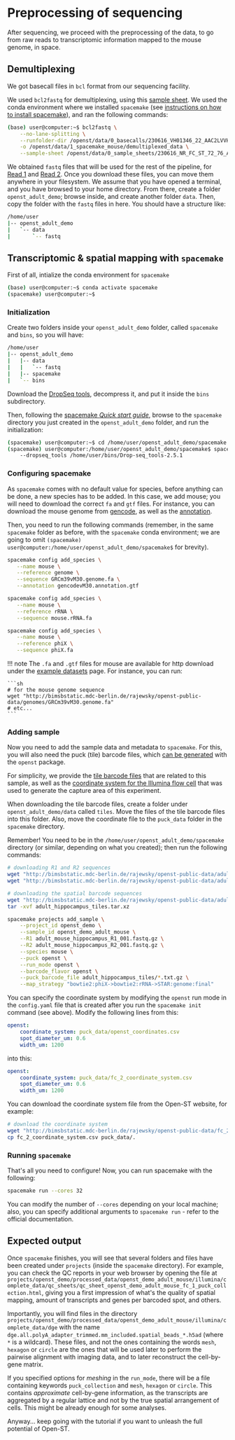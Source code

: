 # Preprocessing of sequencing

After sequencing, we proceed with the preprocessing of the data, to go from raw reads to
transcriptomic information mapped to the mouse genome, in space.

## Demultiplexing
We got basecall files in `bcl` format from our sequencing facility.

We used `bcl2fastq` for demultiplexing, using this [sample sheet](../../static/examples/adult_mouse/sample_sheet.csv).
We used the conda environment where we installed `spacemake` (see [instructions
on how to install spacemake](https://spacemake.readthedocs.io/en/latest/install.html)), and ran the following commands:

```sh
(base) user@computer:~$ bcl2fastq \
    --no-lane-splitting \
    --runfolder-dir /openst/data/0_basecalls/230616_VH01346_22_AAC2LVVHV \
    -o /openst/data/1_spacemake_mouse/demultiplexed_data \
    --sample-sheet /openst/data/0_sample_sheets/230616_NR_FC_ST_72_76_AT_01.csv
```

We obtained `fastq` files that will be used for the rest of the pipeline, for [Read 1](http://bimsbstatic.mdc-berlin.de/rajewsky/openst-public-data/adult_mouse_hippocampus_R1_001.fastq.gz) and [Read 2](http://bimsbstatic.mdc-berlin.de/rajewsky/openst-public-data/adult_mouse_hippocampus_R2_001.fastq.gz).
Once you download these files, you can move them anywhere in your filesystem. We assume that you have opened a terminal,
and you have browsed to your home directory. From there, create a folder `openst_adult_demo`; browse inside, and create
another folder `data`. Then, copy the folder with the `fastq` files in here. You should have a structure like:

```sh
/home/user
|-- openst_adult_demo
|   `-- data
|       `-- fastq
```

## Transcriptomic & spatial mapping with `spacemake`
First of all, intialize the conda environment for `spacemake`
```sh
(base) user@computer:~$ conda activate spacemake
(spacemake) user@computer:~$
```

### Initialization
Create two folders inside your `openst_adult_demo` folder, called `spacemake` and `bins`, so you will have:

```sh
/home/user
|-- openst_adult_demo
|   |-- data
|   |   `-- fastq
|   |-- spacemake
|   `-- bins
```

Download the [DropSeq tools](https://github.com/broadinstitute/Drop-seq/releases/download/v2.5.4/Drop-seq_tools-2.5.4.zip),
decompress it, and put it inside the `bins` subdirectory.

Then, following the [spacemake *Quick start guide*](https://spacemake.readthedocs.io/en/latest/quick-start/index.html),
browse to the `spacemake` directory you just created in the `openst_adult_demo` folder, and run the initialization:

```sh
(spacemake) user@computer:~$ cd /home/user/openst_adult_demo/spacemake
(spacemake) user@computer:/home/user/openst_adult_demo/spacemake$ spacemake init
    --dropseq_tools /home/user/bins/Drop-seq_tools-2.5.1
```

### Configuring spacemake

As `spacemake` comes with no default value for species, before anything can be done, a new species has to be added.
In this case, we add mouse; you will need to download the correct `fa` and `gtf` files. For instance, you can download the
mouse genome from [gencode](https://ftp.ebi.ac.uk/pub/databases/gencode/Gencode_mouse/release_M9/GRCm38.p4.genome.fa.gz),
as well as the [annotation](https://ftp.ebi.ac.uk/pub/databases/gencode/Gencode_mouse/release_M9/gencode.vM9.annotation.gtf.gz).

Then, you need to run the following commands (remember, in the same `spacemake` folder as before, with the `spacemake` conda environment;
we are going to omit `(spacemake) user@computer:/home/user/openst_adult_demo/spacemake$` for brevity).

```sh
spacemake config add_species \
   --name mouse \
   --reference genome \
   --sequence GRCm39vM30.genome.fa \
   --annotation gencodevM30.annotation.gtf

spacemake config add_species \
   --name mouse \
   --reference rRNA \
   --sequence mouse.rRNA.fa

spacemake config add_species \
   --name mouse \
   --reference phiX \
   --sequence phiX.fa
```

!!! note
    The `.fa` and `.gtf` files for mouse are available for http download under the [example datasets](../datasets.md) page.
    For instance, you can run:

    ```sh
    # for the mouse genome sequence
    wget "http://bimsbstatic.mdc-berlin.de/rajewsky/openst-public-data/genomes/GRCm39vM30.genome.fa"
    # etc...
    ```

### Adding sample

Now you need to add the sample data and metadata to `spacemake`. For this, you will also need the puck (tile) barcode files, which [can be
generated](../../computational/preprocessing_sequencing.md#computing-barcodes-and-spatial-coordinates-of-all-tiles) with the `openst` package.

For simplicity, we provide the [tile barcode files](https://bimsbstatic.mdc-berlin.de/rajewsky/openst-public-data/adult_hippocampus_tiles.tar.xz) that are related to this sample, as well as the [coordinate system 
for the Illumina flow cell](https://bimsbstatic.mdc-berlin.de/rajewsky/openst-public-data/fc_2_coordinate_system.csv) that was used to generate the capture area of this experiment.

When downloading the tile barcode files, create a folder under `openst_adult_demo/data` called `tiles`. Move the files of the tile barcode files
into this folder. Also, move the coordinate file to the `puck_data` folder in the `spacemake` directory.

Remember! You need to be in the `/home/user/openst_adult_demo/spacemake` directory (or similar, depending on what you created);
then run the following commands:

```sh
# downloading R1 and R2 sequences
wget "http://bimsbstatic.mdc-berlin.de/rajewsky/openst-public-data/adult_mouse_hippocampus_R1_001.fastq.gz"
wget "http://bimsbstatic.mdc-berlin.de/rajewsky/openst-public-data/adult_mouse_hippocampus_R2_001.fastq.gz"

# downloading the spatial barcode sequences
wget "http://bimsbstatic.mdc-berlin.de/rajewsky/openst-public-data/adult_hippocampus_tiles.tar.xz"
tar -xvf adult_hippocampus_tiles.tar.xz

spacemake projects add_sample \
    --project_id openst_demo \
    --sample_id openst_demo_adult_mouse \
    --R1 adult_mouse_hippocampus_R1_001.fastq.gz \
    --R2 adult_mouse_hippocampus_R2_001.fastq.gz \
    --species mouse \
    --puck openst \
    --run_mode openst \
    --barcode_flavor openst \
    --puck_barcode_file adult_hippocampus_tiles/*.txt.gz \
    --map_strategy "bowtie2:phiX->bowtie2:rRNA->STAR:genome:final"
```

You can specify the coordinate system by modifying the `openst` run mode in the `config.yaml` file that is created
after you run the `spacemake init` command (see above). Modify the following lines from this:

```yaml
openst:
    coordinate_system: puck_data/openst_coordinates.csv
    spot_diameter_um: 0.6
    width_um: 1200
```

into this:

```yaml
openst:
    coordinate_system: puck_data/fc_2_coordinate_system.csv
    spot_diameter_um: 0.6
    width_um: 1200
```

You can download the coordinate system file from the Open-ST website, for example:

```sh
# download the coordinate system
wget "http://bimsbstatic.mdc-berlin.de/rajewsky/openst-public-data/fc_2_coordinate_system.csv"
cp fc_2_coordinate_system.csv puck_data/.
```

### Running `spacemake`
That's all you need to configure! Now, you can run spacemake with the following:

```sh
spacemake run --cores 32
```

You can modify the number of `--cores` depending on your local machine; also, you can specify additional
arguments to `spacemake run` - refer to the official documentation.

## Expected output

Once `spacemake` finishes, you will see that several folders and files have been created under `projects`
(inside the `spacemake` directory). For example, you can check the QC reports in your web browser by opening the
file at `projects/openst_demo/processed_data/openst_demo_adult_mouse/illumina/complete_data/qc_sheets/qc_sheet_openst_demo_adult_mouse_fc_1_puck_collection.html`,
giving you a first impression of what's the quality of spatial mapping, amount of transcripts and genes per barcoded spot, and others.

Importantly, you will find files in the directory `projects/openst_demo/processed_data/openst_demo_adult_mouse/illumina/complete_data/dge`
with the name `dge.all.polyA_adapter_trimmed.mm_included.spatial_beads_*.h5ad` (where `*` is a wildcard). These files, and not the ones containing 
the words `mesh`, `hexagon` or `circle` are the ones that will be used later to perform the pairwise alignment with imaging data, and to
later reconstruct the cell-by-gene matrix.

If you specified options for *meshing* in the `run_mode`, there will be a file containing keywords `puck_collection` and `mesh`, `hexagon` or `circle`.
This contains *approximate* cell-by-gene information, as the transcripts are aggregated by a regular lattice and not by the true spatial arrangement of
cells. This might be already enough for some analyses. 

Anyway... keep going with the tutorial if you want to unleash the full potential of Open-ST.